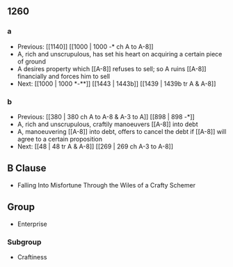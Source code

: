 ## 1260
### a
- Previous: [[1140]] [[1000 | 1000 -* ch A to A-8]] 
- A, rich and unscrupulous, has set his heart on acquiring a certain piece of ground
- A desires property which [[A-8]] refuses to sell; so A ruins [[A-8]] financially and forces him to sell
- Next: [[1000 | 1000 *-**]] [[1443 | 1443b]] [[1439 | 1439b tr A &amp; A-8]] 

### b
- Previous: [[380 | 380 ch A to A-8 &amp; A-3 to A]] [[898 | 898 -*]] 
- A, rich and unscrupulous, craftily manoeuvers [[A-8]] into debt
- A, manoeuvering [[A-8]] into debt, offers to cancel the debt if [[A-8]] will agree to a certain proposition
- Next: [[48 | 48 tr A &amp; A-8]] [[269 | 269 ch A-3 to A-8]] 

## B Clause
- Falling Into Misfortune Through the Wiles of a Crafty Schemer

## Group
- Enterprise

### Subgroup
- Craftiness

